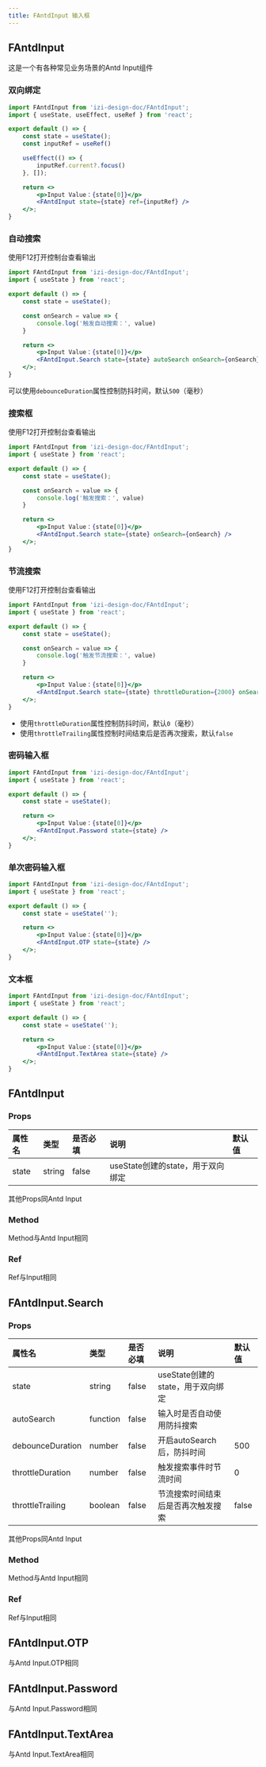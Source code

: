 ```yaml
---
title: FAntdInput 输入框
---
```


## FAntdInput

这是一个有各种常见业务场景的Antd Input组件

### 双向绑定

```jsx
import FAntdInput from 'izi-design-doc/FAntdInput';
import { useState, useEffect, useRef } from 'react';

export default () => {
    const state = useState();
    const inputRef = useRef()

    useEffect(() => {
        inputRef.current?.focus()
    }, []);

    return <>
        <p>Input Value：{state[0]}</p>
        <FAntdInput state={state} ref={inputRef} />
    </>;
}
```

### 自动搜索

使用F12打开控制台查看输出

```jsx
import FAntdInput from 'izi-design-doc/FAntdInput';
import { useState } from 'react';

export default () => {
    const state = useState();

    const onSearch = value => {
        console.log('触发自动搜索：', value)
    }

    return <>
        <p>Input Value：{state[0]}</p>
        <FAntdInput.Search state={state} autoSearch onSearch={onSearch} />
    </>;
}
```

可以使用`debounceDuration`属性控制防抖时间，默认`500`（毫秒）

### 搜索框

使用F12打开控制台查看输出

```jsx
import FAntdInput from 'izi-design-doc/FAntdInput';
import { useState } from 'react';

export default () => {
    const state = useState();

    const onSearch = value => {
        console.log('触发搜索：', value)
    }

    return <>
        <p>Input Value：{state[0]}</p>
        <FAntdInput.Search state={state} onSearch={onSearch} />
    </>;
}
```

### 节流搜索

使用F12打开控制台查看输出

```jsx
import FAntdInput from 'izi-design-doc/FAntdInput';
import { useState } from 'react';

export default () => {
    const state = useState();

    const onSearch = value => {
        console.log('触发节流搜索：', value)
    }

    return <>
        <p>Input Value：{state[0]}</p>
        <FAntdInput.Search state={state} throttleDuration={2000} onSearch={onSearch} />
    </>;
}
```

* 使用`throttleDuration`属性控制防抖时间，默认`0`（毫秒）
* 使用`throttleTrailing`属性控制时间结束后是否再次搜索，默认`false`

### 密码输入框

```jsx
import FAntdInput from 'izi-design-doc/FAntdInput';
import { useState } from 'react';

export default () => {
    const state = useState();

    return <>
        <p>Input Value：{state[0]}</p>
        <FAntdInput.Password state={state} />
    </>;
}
```

### 单次密码输入框

```jsx
import FAntdInput from 'izi-design-doc/FAntdInput';
import { useState } from 'react';

export default () => {
    const state = useState('');

    return <>
        <p>Input Value：{state[0]}</p>
        <FAntdInput.OTP state={state} />
    </>;
}
```

### 文本框

```jsx
import FAntdInput from 'izi-design-doc/FAntdInput';
import { useState } from 'react';

export default () => {
    const state = useState('');

    return <>
        <p>Input Value：{state[0]}</p>
        <FAntdInput.TextArea state={state} />
    </>;
}
```

## FAntdInput

### Props

| 属性名   | 类型     | 是否必填  | 说明                      | 默认值 |
|:------|:-------|:------|:------------------------|:----|
| state | string | false | useState创建的state，用于双向绑定 |     |

其他Props同Antd Input

### Method

Method与Antd Input相同

### Ref

Ref与Input相同

## FAntdInput.Search

### Props

| 属性名              | 类型       | 是否必填  | 说明                      | 默认值   |
|:-----------------|:---------|:------|:------------------------|:------|
| state            | string   | false | useState创建的state，用于双向绑定 |       |
| autoSearch       | function | false | 输入时是否自动使用防抖搜索           |       |
| debounceDuration | number   | false | 开启autoSearch后，防抖时间      | 500   |
| throttleDuration | number   | false | 触发搜索事件时节流时间             | 0     |
| throttleTrailing | boolean  | false | 节流搜索时间结束后是否再次触发搜索       | false |

其他Props同Antd Input

### Method

Method与Antd Input相同

### Ref

Ref与Input相同

## FAntdInput.OTP
与Antd Input.OTP相同
## FAntdInput.Password
与Antd Input.Password相同
## FAntdInput.TextArea
与Antd Input.TextArea相同
